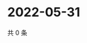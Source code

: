 # 2022-05-31

共 0 条

<!-- BEGIN WEIBO -->
<!-- 最后更新时间 Tue May 31 2022 22:17:23 GMT+0800 (China Standard Time) -->

<!-- END WEIBO -->
